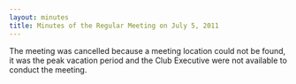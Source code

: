 ```yaml
---
layout: minutes
title: Minutes of the Regular Meeting on July 5, 2011
---
```

The meeting was cancelled because a meeting location could not be found, it was the peak vacation period and the Club Executive were not available to conduct the meeting.
